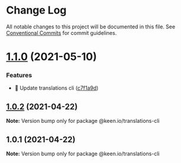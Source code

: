 # Change Log

All notable changes to this project will be documented in this file.
See [Conventional Commits](https://conventionalcommits.org) for commit guidelines.

# [1.1.0](https://github.com/keen/keen/compare/@keen.io/translations-cli@1.0.2...@keen.io/translations-cli@1.1.0) (2021-05-10)


### Features

* 🎸 Update translations cli ([c7f1a9d](https://github.com/keen/keen/commit/c7f1a9dc8626dee6c57ff692f5b6f882257afaa2))





## [1.0.2](https://github.com/keen/keen/compare/@keen.io/translations-cli@1.0.1...@keen.io/translations-cli@1.0.2) (2021-04-22)

**Note:** Version bump only for package @keen.io/translations-cli





## 1.0.1 (2021-04-22)

**Note:** Version bump only for package @keen.io/translations-cli
